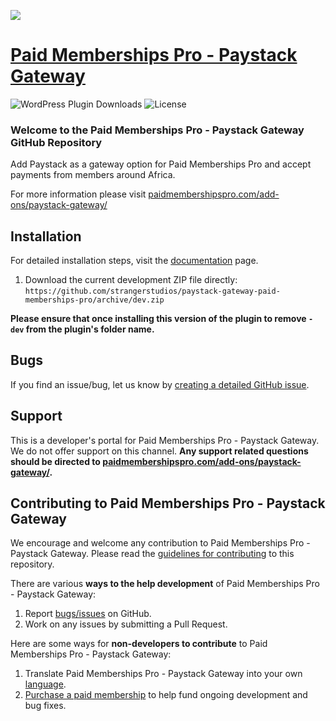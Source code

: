 ![](pmpro-paystack-banner.png)

# [Paid Memberships Pro - Paystack Gateway](https://www.paidmembershipspro.com/add-ons/paystack-gateway/) #

![WordPress Plugin Downloads](https://img.shields.io/wordpress/plugin/dy/paystack-gateway-paid-memberships-pro?style=flat-square) ![License](https://img.shields.io/badge/license-GPL--2.0%2B-red.svg?style=flat-square)

### Welcome to the Paid Memberships Pro - Paystack Gateway GitHub Repository
Add Paystack as a gateway option for Paid Memberships Pro and accept payments from members around Africa.

For more information please visit [paidmembershipspro.com/add-ons/paystack-gateway/](https://www.paidmembershipspro.com/add-ons/paystack-gateway/)

## Installation ##
For detailed installation steps, visit the [documentation](https://www.paidmembershipspro.com/add-ons/paystack-gateway/) page.

1. Download the current development ZIP file directly: `https://github.com/strangerstudios/paystack-gateway-paid-memberships-pro/archive/dev.zip`

**Please ensure that once installing this version of the plugin to remove `-dev` from the plugin's folder name.**

## Bugs ##
If you find an issue/bug, let us know by [creating a detailed GitHub issue](https://github.com/strangerstudios/paystack-gateway-paid-memberships-pro/issues/new).

## Support ##
This is a developer's portal for Paid Memberships Pro - Paystack Gateway. We do not offer support on this channel. **Any support related questions should be directed to [paidmembershipspro.com/add-ons/paystack-gateway/](https://www.paidmembershipspro.com/add-ons/paystack-gateway/).**

## Contributing to Paid Memberships Pro - Paystack Gateway ##
We encourage and welcome any contribution to Paid Memberships Pro - Paystack Gateway. Please read the [guidelines for contributing](https://github.com/strangerstudios/paid-memberships-pro/blob/dev/.github/CONTRIBUTING.md) to this repository.

There are various **ways to the help development** of Paid Memberships Pro - Paystack Gateway:

1. Report [bugs/issues](https://github.com/strangerstudios/paystack-gateway-paid-memberships-pro/issues/new) on GitHub.
2. Work on any issues by submitting a Pull Request.

Here are some ways for **non-developers to contribute** to Paid Memberships Pro - Paystack Gateway:

1. Translate Paid Memberships Pro - Paystack Gateway into your own [language](https://www.paidmembershipspro.com/paid-memberships-pro-in-your-language/).
2. [Purchase a paid membership](https://paidmembershipspro.com/pricing) to help fund ongoing development and bug fixes.